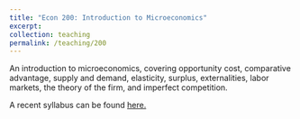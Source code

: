 ```yaml
---
title: "Econ 200: Introduction to Microeconomics"
excerpt: 
collection: teaching
permalink: /teaching/200
---
```


An introduction to microeconomics, covering opportunity cost, comparative advantage, supply and demand, elasticity, surplus, externalities, labor markets, the theory of the firm, and imperfect competition.

A recent syllabus can be found [here.](../files/econ200syllabus.pdf)